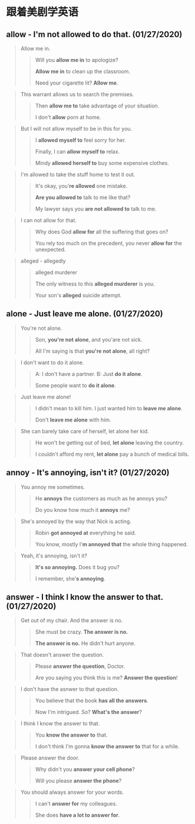 # 跟着美剧学英语

## allow - I'm not allowed to do that. (01/27/2020) 
> Allow me in.
>
> > Will you **allow me in** to apologize?
> >
> > **Allow me in** to clean up the classroom.
> >
> > Need your cigarette lit? **Allow me**.

> This warrant allows us to search the premises.
>
> > Then **allow me to** take advantage of your situation.
> >
> > I don't **allow** porn at home.

> But I will not allow myself to be in this for you.
>
> > I **allowed myself to** feel sorry for her.
> >
> > Finally, I can **allow myself to** relax.
> >
> > Mindy **allowed herself to** buy some expensive clothes.

> I'm allowed to take the stuff home to test it out.
>
> > It's okay, you'**re allowed** one mistake.
> >
> > **Are you allowed to** talk to me like that?
> >
> > My lawyer says you **are not allowed to** talk to me.

> I can not allow for that.
>
> > Why does God **allow for** all the suffering that goes on?
> >
> > You rely too much on the precedent, you never **allow for** the unexpected.

> alleged - allegedly
>
> > alleged murderer
> >
> > The only witness to this **alleged murderer** is you.
> >
> > Your son's **alleged** suicide attempt.

## alone - Just leave me alone. (01/27/2020)

> You're not alone.
>
> > Son, **you're not alone**, and you'are not sick.
> >
> > All I'm saying is that **you're not alone**, all right?

> I don't want to do it alone.
>
> > A: I don't have a partner. B: Just **do it alone**.
> >
> > Some people want to **do it alone**.

> Just leave me alone!
>
> > I didn't mean to kill him. I just wanted him to **leave me alone**.
> >
> > Don't **leave me alone** with him.

> She can barely take care of herself, let alone her kid.
>
> > He won't be getting out of bed, **let alone** leaving the country.
> >
> > I couldn't afford my rent, **let alone** pay a bunch of medical bills.

## annoy - It's annoying, isn't it? (01/27/2020)

> You annoy me sometimes.
>
> > He **annoys** the customers as much as he annoys you?
> >
> > Do you know how much it **annoys** me?

> She's annoyed by the way that Nick is acting.
>
> > Robin **got annoyed at** everything he said.
> >
> > You know, mostly I'**m annoyed that** the whole thing happened.

> Yeah, it's annoying, isn't it?
>
> > **It's so annoying.** Does it bug you?
> >
> > I remember, she'**s annoying**.

## answer - I think I know the answer to that. (01/27/2020)

> Get out of my chair. And the answer is no.
>
> > She must be crazy. **The answer is no.**
> >
> > **The answer is no.** He didn't hurt anyone.

>  That doesn't answer the question.
>
> > Please **answer the question**, Doctor.
> >
> > Are you saying you think this is me? **Answer the question**!

> I don't have the asnwer to that question.
>
> > You believe that the book **has all the answers**.
> >
> > Now I'm intrigued. So? **What's the answer**?

> I think I know the answer to that.
>
> > You **know the answer to** that.
> >
> > I don't think I'm gonna **know the answer to** that for a while.

> Please answer the door.
>
> > Why didn't you **answer your cell phone**?
> >
> > Will you please **answer the phone**?

> You should always answer for your words.
>
> > I can't **answer for** my colleagues.
> >
> > She does **have a lot to answer for**.